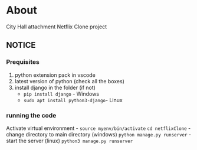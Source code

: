 # About

City Hall attachment Netflix Clone project

## NOTICE

### Prequisites

1.  python extension pack in vscode
2.  latest version of python (check all the boxes)
3.  install django in the folder (if not)
    - `pip install django` - Windows
    - `sudo apt install python3-django`- Linux

### running the code

Activate virtual environment - `source myenv/bin/activate`
`cd netflixClone` - change directory to main directory
(windows) `python manage.py runserver` - start the server
(linux) `python3 manage.py runserver`

